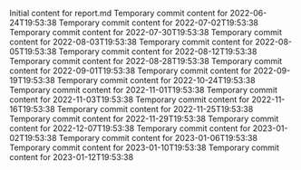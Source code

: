 Initial content for report.md
Temporary commit content for 2022-06-24T19:53:38
Temporary commit content for 2022-07-02T19:53:38
Temporary commit content for 2022-07-30T19:53:38
Temporary commit content for 2022-08-03T19:53:38
Temporary commit content for 2022-08-05T19:53:38
Temporary commit content for 2022-08-12T19:53:38
Temporary commit content for 2022-08-28T19:53:38
Temporary commit content for 2022-09-01T19:53:38
Temporary commit content for 2022-09-19T19:53:38
Temporary commit content for 2022-10-24T19:53:38
Temporary commit content for 2022-11-01T19:53:38
Temporary commit content for 2022-11-03T19:53:38
Temporary commit content for 2022-11-16T19:53:38
Temporary commit content for 2022-11-25T19:53:38
Temporary commit content for 2022-11-29T19:53:38
Temporary commit content for 2022-12-07T19:53:38
Temporary commit content for 2023-01-02T19:53:38
Temporary commit content for 2023-01-06T19:53:38
Temporary commit content for 2023-01-10T19:53:38
Temporary commit content for 2023-01-12T19:53:38
